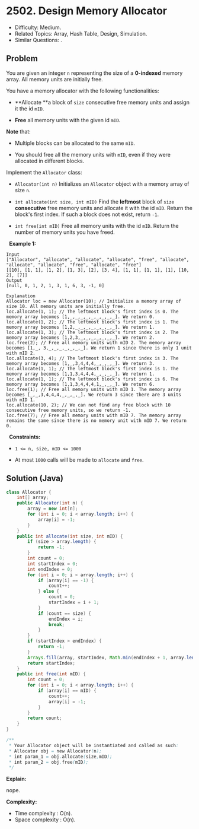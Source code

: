 # 2502. Design Memory Allocator

- Difficulty: Medium.
- Related Topics: Array, Hash Table, Design, Simulation.
- Similar Questions: .

## Problem

You are given an integer ```n``` representing the size of a **0-indexed** memory array. All memory units are initially free.

You have a memory allocator with the following functionalities:


	
- **Allocate **a block of ```size``` consecutive free memory units and assign it the id ```mID```.
	
- **Free** all memory units with the given id ```mID```.


**Note** that:


	
- Multiple blocks can be allocated to the same ```mID```.
	
- You should free all the memory units with ```mID```, even if they were allocated in different blocks.


Implement the ```Allocator``` class:


	
- ```Allocator(int n)``` Initializes an ```Allocator``` object with a memory array of size ```n```.
	
- ```int allocate(int size, int mID)``` Find the **leftmost** block of ```size``` **consecutive** free memory units and allocate it with the id ```mID```. Return the block's first index. If such a block does not exist, return ```-1```.
	
- ```int free(int mID)``` Free all memory units with the id ```mID```. Return the number of memory units you have freed.


 
**Example 1:**

```
Input
["Allocator", "allocate", "allocate", "allocate", "free", "allocate", "allocate", "allocate", "free", "allocate", "free"]
[[10], [1, 1], [1, 2], [1, 3], [2], [3, 4], [1, 1], [1, 1], [1], [10, 2], [7]]
Output
[null, 0, 1, 2, 1, 3, 1, 6, 3, -1, 0]

Explanation
Allocator loc = new Allocator(10); // Initialize a memory array of size 10. All memory units are initially free.
loc.allocate(1, 1); // The leftmost block's first index is 0. The memory array becomes [1,_,_,_,_,_,_,_,_,_]. We return 0.
loc.allocate(1, 2); // The leftmost block's first index is 1. The memory array becomes [1,2,_,_,_,_,_,_,_,_]. We return 1.
loc.allocate(1, 3); // The leftmost block's first index is 2. The memory array becomes [1,2,3,_,_,_,_,_,_,_]. We return 2.
loc.free(2); // Free all memory units with mID 2. The memory array becomes [1,_, 3,_,_,_,_,_,_,_]. We return 1 since there is only 1 unit with mID 2.
loc.allocate(3, 4); // The leftmost block's first index is 3. The memory array becomes [1,_,3,4,4,4,_,_,_,_]. We return 3.
loc.allocate(1, 1); // The leftmost block's first index is 1. The memory array becomes [1,1,3,4,4,4,_,_,_,_]. We return 1.
loc.allocate(1, 1); // The leftmost block's first index is 6. The memory array becomes [1,1,3,4,4,4,1,_,_,_]. We return 6.
loc.free(1); // Free all memory units with mID 1. The memory array becomes [_,_,3,4,4,4,_,_,_,_]. We return 3 since there are 3 units with mID 1.
loc.allocate(10, 2); // We can not find any free block with 10 consecutive free memory units, so we return -1.
loc.free(7); // Free all memory units with mID 7. The memory array remains the same since there is no memory unit with mID 7. We return 0.
```

 
**Constraints:**


	
- ```1 <= n, size, mID <= 1000```
	
- At most ```1000``` calls will be made to ```allocate``` and ```free```.



## Solution (Java)

```java
class Allocator {
    int[] array;
    public Allocator(int n) {
        array = new int[n];
        for (int i = 0; i < array.length; i++) {
            array[i] = -1;
        }
    }
    public int allocate(int size, int mID) {
        if (size > array.length) {
            return -1;
        }
        int count = 0;
        int startIndex = 0;
        int endIndex = 0;
        for (int i = 0; i < array.length; i++) {
            if (array[i] == -1) {
                count++;
            } else {
                count = 0;
                startIndex = i + 1;
            }
            if (count == size) {
                endIndex = i;
                break;
            }
        }
        if (startIndex > endIndex) {
            return -1;
        }
        Arrays.fill(array, startIndex, Math.min(endIndex + 1, array.length), mID);
        return startIndex;
    }
    public int free(int mID) {
        int count = 0;   
        for (int i = 0; i < array.length; i++) {
            if (array[i] == mID) {
                count++;
                array[i] = -1;
            }
        }
        return count;
    }
}

/**
 * Your Allocator object will be instantiated and called as such:
 * Allocator obj = new Allocator(n);
 * int param_1 = obj.allocate(size,mID);
 * int param_2 = obj.free(mID);
 */
```

**Explain:**

nope.

**Complexity:**

* Time complexity : O(n).
* Space complexity : O(n).
